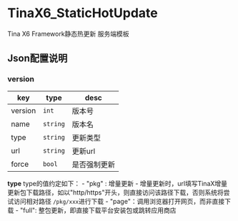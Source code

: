 # TinaX6_StaticHotUpdate
Tina X6 Framework静态热更新 服务端模板

## Json配置说明


### version

| key | type  | desc |
|-----|-----|-----|
| version | `int` | 版本号 | 
| name | `string` | 版本名 |
| type | `string` | 更新类型|
| url | `string` | 更新url |
| force | `bool` | 是否强制更新 |

**type** type的值约定如下：
    - "pkg" : 增量更新
        - 增量更新时，url填写TinaX增量更新包下载路径，如以"http/https"开头，则直接访问该路径下载，否则系统将尝试访问相对路径 `/pkg/xxx`进行下载
    - "page"：调用浏览器打开网页，而非直接下载
    - "full": 整包更新，即直接下载平台安装包或跳转应用商店